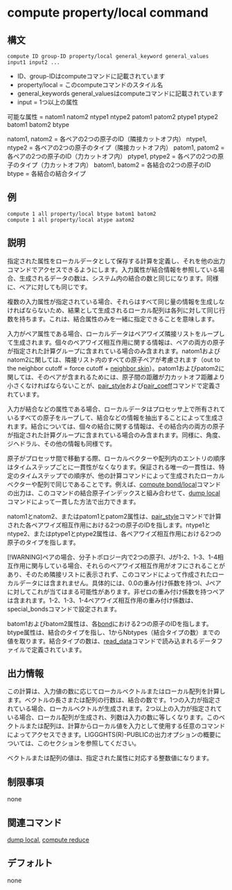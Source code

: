 # compute property/local command

## 構文
```
compute ID group-ID property/local general_keyword general_values input1 input2 ...
```
- ID、group-IDはcomputeコマンドに記載されています
- property/local = このcomputeコマンドのスタイル名
- general_keywords general_valuesはcomputeコマンドに記載されています
- input = 1つ以上の属性

可能な属性 = natom1 natom2 ntype1 ntype2
patom1 patom2 ptype1 ptype2
batom1 batom2 btype

natom1, natom2 = 各ペアの2つの原子のID（隣接カットオフ内）
ntype1, ntype2 = 各ペアの2つの原子のタイプ（隣接カットオフ内）
patom1, patom2 = 各ペアの2つの原子のID（力カットオフ内）
ptype1, ptype2 = 各ペアの2つの原子のタイプ（力カットオフ内）
batom1, batom2 = 各結合の2つの原子のID
btype = 各結合の結合タイプ

## 例
```
compute 1 all property/local btype batom1 batom2
compute 1 all property/local atype aatom2
```

## 説明
指定された属性をローカルデータとして保存する計算を定義し、それを他の出力コマンドでアクセスできるようにします。入力属性が結合情報を参照している場合、生成されるデータの数は、システム内の結合の数と同じになります。同様に、ペアに対しても同じです。

複数の入力属性が指定されている場合、それらはすべて同じ量の情報を生成しなければならないため、結果として生成されるローカル配列は各列に対して同じ行数を持ちます。これは、結合属性のみを一緒に指定できることを意味します。

入力がペア属性である場合、ローカルデータはペアワイズ隣接リストをループして生成されます。個々のペアワイズ相互作用に関する情報は、ペアの両方の原子が指定された計算グループに含まれている場合のみ含まれます。natom1およびnatom2に関しては、隣接リスト内のすべての原子ペアが考慮されます（out to the neighbor cutoff  = force cutoff + [neighbor skin]()）。patom1およびpatom2に関しては、そのペアが含まれるためには、原子間の距離が力カットオフ距離より小さくなければならないことが、[pair_style]()および[pair_coeff]()コマンドで定義されています。

入力が結合などの属性である場合、ローカルデータはプロセッサ上で所有されているすべての原子をループして、結合などの情報を抽出することによって生成されます。結合については、個々の結合に関する情報は、その結合内の両方の原子が指定された計算グループに含まれている場合のみ含まれます。同様に、角度、ジヘドラル、その他の情報も同様です。

原子がプロセッサ間で移動する際、ローカルベクターや配列内のエントリの順序はタイムステップごとに一貫性がなくなります。保証される唯一の一貫性は、特定のタイムステップでの順序が、他の計算コマンドによって生成されたローカルベクターや配列で同じであることです。例えば、[compute bond/local]()コマンドの出力は、このコマンドの結合原子インデックスと組み合わせて、[dump local]()コマンドによって一貫した方法で出力できます。

natom1とnatom2、またはpatom1とpatom2属性は、[pair_style]()コマンドで計算された各ペアワイズ相互作用における2つの原子のIDを指します。ntype1とntype2、またはptype1とptype2属性は、各ペアワイズ相互作用における2つの原子のタイプを指します。

[!WARNING]ペアの場合、分子トポロジー内で2つの原子I、Jが1-2、1-3、1-4相互作用に関与している場合、それらのペアワイズ相互作用がオフにされることがあり、そのため隣接リストに表示されず、このコマンドによって作成されたローカルデータには含まれません。具体的には、0.0の重み付け係数を持つI、Jペアに対してこれが当てはまる可能性があります。非ゼロの重み付け係数を持つペアは含まれます。1-2、1-3、1-4ペアワイズ相互作用の重み付け係数は、special_bondsコマンドで設定されます。

batom1およびbatom2属性は、各[bond]()における2つの原子のIDを指します。btype属性は、結合のタイプを指し、1からNbtypes（結合タイプの数）までの値を取ります。結合タイプの数は、[read_data]()コマンドで読み込まれるデータファイルで定義されています。

## 出力情報
この計算は、入力値の数に応じてローカルベクトルまたはローカル配列を計算します。ベクトルの長さまたは配列の行数は、結合の数です。1つの入力が指定されている場合、ローカルベクトルが生成されます。2つ以上の入力が指定されている場合、ローカル配列が生成され、列数は入力の数に等しくなります。このベクトルまたは配列は、計算からローカル値を入力として使用する任意のコマンドによってアクセスできます。LIGGGHTS(R)-PUBLICの出力オプションの概要については、このセクションを参照してください。

ベクトルまたは配列の値は、指定された属性に対応する整数値になります。

## 制限事項
none

## 関連コマンド
[dump local](), [compute reduce]()

## デフォルト
none
